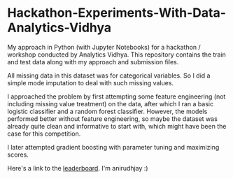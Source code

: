 # Hackathon-Experiments-With-Data-Analytics-Vidhya
My approach in Python (with Jupyter Notebooks) for a hackathon / workshop conducted by Analytics Vidhya. This repository contains the train and test data along with my approach and submission files.

All missing data in this dataset was for categorical variables. So I did a simple mode imputation to deal with such missing values.

I approached the problem by first attempting some feature engineering (not including missing value treatment) on the data, after which I ran a basic logistic classifier and a random forest classifier. However, the models performed better without feature engineering, so maybe the dataset was already quite clean and informative to start with, which might have been the case for this competition.

I later attempted gradient boosting with parameter tuning and maximizing scores.

Here's a link to the [leaderboard](https://datahack.analyticsvidhya.com/workshop/experiments-with-data-5/lb). I'm anirudhjay :)
